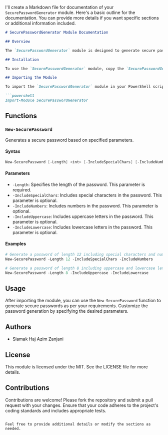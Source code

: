 I'll create a Markdown file for documentation of your `SecurePasswordGenerator` module. Here's a basic outline for the documentation. You can provide more details if you want specific sections or additional information included.

```markdown
# SecurePasswordGenerator Module Documentation

## Overview

The `SecurePasswordGenerator` module is designed to generate secure passwords using various customizable parameters. It provides functions to create passwords of desired length and complexity, ensuring the security and robustness required for modern applications.

## Installation

To use the `SecurePasswordGenerator` module, copy the `SecurePasswordGenerator.psm1` and `SecurePasswordGenerator.psd1` files to your desired module path.

## Importing the Module

To import the `SecurePasswordGenerator` module in your PowerShell script, use the following command:

```powershell
Import-Module SecurePasswordGenerator
```

## Functions

### `New-SecurePassword`

Generates a secure password based on specified parameters.

#### Syntax

```powershell
New-SecurePassword [-Length] <int> [-IncludeSpecialChars] [-IncludeNumbers] [-IncludeUppercase] [-IncludeLowercase] [<CommonParameters>]
```

#### Parameters

- `-Length`: Specifies the length of the password. This parameter is required.
- `-IncludeSpecialChars`: Includes special characters in the password. This parameter is optional.
- `-IncludeNumbers`: Includes numbers in the password. This parameter is optional.
- `-IncludeUppercase`: Includes uppercase letters in the password. This parameter is optional.
- `-IncludeLowercase`: Includes lowercase letters in the password. This parameter is optional.

#### Examples

```powershell
# Generate a password of length 12 including special characters and numbers
New-SecurePassword -Length 12 -IncludeSpecialChars -IncludeNumbers

# Generate a password of length 8 including uppercase and lowercase letters
New-SecurePassword -Length 8 -IncludeUppercase -IncludeLowercase
```

## Usage

After importing the module, you can use the `New-SecurePassword` function to generate secure passwords as per your requirements. Customize the password generation by specifying the desired parameters.

## Authors

- Siamak Haj Azim Zanjani

## License

This module is licensed under the MIT. See the LICENSE file for more details.

## Contributions

Contributions are welcome! Please fork the repository and submit a pull request with your changes. Ensure that your code adheres to the project's coding standards and includes appropriate tests.

```

Feel free to provide additional details or modify the sections as needed.